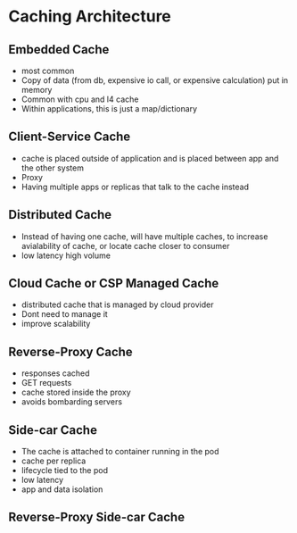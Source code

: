 # Caching Architecture

##  Embedded Cache

- most common
- Copy of data (from db, expensive io call, or expensive calculation) put in memory
- Common with cpu and l4 cache
- Within applications, this is just a map/dictionary

## Client-Service Cache

- cache is placed outside of application and is placed between app and the other system
- Proxy
- Having multiple apps or replicas that talk to the cache instead

## Distributed Cache

- Instead of having one cache, will have multiple caches, to increase avialability of cache, or locate cache closer to consumer
- low latency high volume

## Cloud Cache or CSP Managed Cache

- distributed cache that is managed by cloud provider
- Dont need to manage it
- improve scalability

## Reverse-Proxy Cache

- responses cached
- GET requests
- cache stored inside the proxy
- avoids bombarding servers

## Side-car Cache

- The cache is attached to container running in the pod
- cache per replica
- lifecycle tied to the pod
- low latency
- app and data isolation

## Reverse-Proxy Side-car Cache
